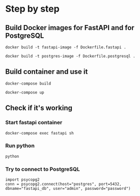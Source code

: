 # Step by step


## Build Docker images for FastAPI and for PostgreSQL

```
docker build -t fastapi-image -f Dockerfile.fastapi .

docker build -t postgres-image -f Dockerfile.postgresql .
```

## Build container and use it



```
docker-compose build

docker-compose up
```

## Check if it's working



### Start fastapi container

```
docker-compose exec fastapi sh
```

### Run python

```
python
```

### Try to connect to PostgreSQL
```
import psycopg2
conn = psycopg2.connect(host="postgres", port=5432, dbname="fastapi_db", user="admin", password="password")
```


